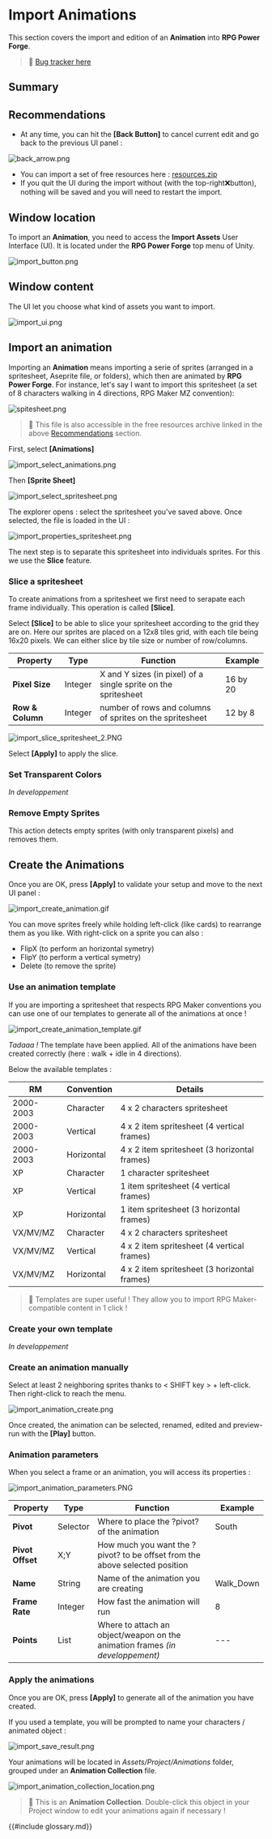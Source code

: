 # Import Animations

This section covers the import and edition of an **Animation** into **RPG Power Forge**.

> 🐞 [Bug tracker here](https://trello.com/b/PIzgsYov/rpg-power-forge-road-map)

## Summary

## Recommendations
- At any time, you can hit the **[Back Button]** to cancel current edit and go back to the previous UI panel :

![back_arrow.png](./../media/import/back_arrow.png)
- You can import a set of free resources here : [resources.zip](./../media/zip/resources.zip)
- If you quit the UI during the import without (with the top-right❌button), nothing will be saved and you will need to restart the import.

## Window location

To import an **Animation**, you need to access the **Import Assets** User Interface (UI). It is located under the **RPG Power Forge** top menu of Unity.

![import_button.png](./../media/import/import_button.png)

## Window content

The UI let you choose what kind of assets you want to import.

![import_ui.png](./../media/import/import_ui.PNG)


## Import an animation

Importing an **Animation** means importing a serie of sprites (arranged in a spritesheet, Aseprite file, or folders), which then are animated by **RPG Power Forge**. For instance, let's say I want to import this spritesheet (a set of 8 characters walking in 4 directions, RPG Maker MZ convention):

![spitesheet.png](./../media/import/spritesheet.png)
> 🐲 This file is also accessible in the free resources archive linked in the above [Recommendations](#recommendations) section.

First, select **[Animations]**

![import_select_animations.png](./../media/import/import_select_animations.PNG)

Then **[Sprite Sheet]**

![import_select_spritesheet.png](./../media/import/import_select_spritesheet.PNG)

The explorer opens : select the spritesheet you've saved above. Once selected, the file is loaded in the UI :

![import_properties_spritesheet.png](./../media/import/import_properties_spritesheet.PNG)

The next step is to separate this spritesheet into individuals sprites. For this we use the **Slice** feature.


### Slice a spritesheet

To create animations from a spritesheet we first need to serapate each frame individually. This operation is called **[Slice]**.

Select **[Slice]** to be able to slice your spritesheet according to the grid they are on. Here our sprites are placed on a 12x8 tiles grid, with each tile being 16x20 pixels. We can either slice by tile size or number of row/columns.

Property|Type|Function|Example
--------|--------|--------|--------
**Pixel Size**|Integer|X and Y sizes (in pixel) of a single sprite on the spritesheet|16 by 20
**Row & Column** |Integer|number of rows and columns of sprites on the spritesheet|12 by 8

![import_slice_spritesheet_2.PNG](./../media/import/import_slice_spritesheet_2.PNG)

Select **[Apply]** to apply the slice.

### Set Transparent Colors

*In developpement*

### Remove Empty Sprites

This action detects empty sprites (with only transparent pixels) and removes them.

## Create the Animations

Once you are OK, press **[Apply]** to validate your setup and move to the next UI panel :

![import_create_animation.gif](./../media/import/import_create_animation.gif)

You can move sprites freely while holding left-click (like cards) to rearrange them as you like. With right-click on a sprite you can also :
* FlipX (to perform an horizontal symetry)
* FlipY (to perform a vertical symetry)
* Delete (to remove the sprite)

### Use an animation template

If you are importing a spritesheet that respects RPG Maker conventions you can use one of our templates to generate all of the animations at once !

![import_create_animation_template.gif](./../media/import/import_create_animation_template.gif)


*Tadaaa !* The template have been applied. All of the animations have been created correctly (here : walk + idle in 4 directions).

Below the available templates :

RM|Convention|Details
--------|--------|--------
2000-2003|Character| 4 x 2 characters spritesheet
2000-2003|Vertical| 4 x 2 item spritesheet (4 vertical frames)
2000-2003|Horizontal| 4 x 2 item spritesheet (3 horizontal frames)
XP|Character| 1 character spritesheet
XP|Vertical| 1 item spritesheet (4 vertical frames)
XP|Horizontal| 1 item spritesheet (3 horizontal frames)
VX/MV/MZ|Character| 4 x 2 characters spritesheet
VX/MV/MZ|Vertical| 4 x 2 item spritesheet (4 vertical frames)
VX/MV/MZ|Horizontal| 4 x 2 item spritesheet (3 horizontal frames)

> 🐲 Templates are super useful ! They allow you to import RPG Maker-compatible content in 1 click !


### Create your own template

*In developpement*


### Create an animation manually

Select at least 2 neighboring sprites thanks to < SHIFT key > + left-click. Then right-click to reach the menu.

![import_animation_create.png](./../media/import/import_animation_create.PNG)

Once created, the animation can be selected, renamed, edited and preview-run with the **[Play]** button.


### Animation parameters

When you select a frame or an animation, you will access its properties :

![import_animation_parameters.PNG](./../media/import/import_animation_parameters.PNG)

Property|Type|Function|Example
--------|--------|--------|--------
**Pivot**|Selector|Where to place the ?pivot? of the animation|South
**Pivot Offset**|X;Y|How much you want the ?pivot? to be offset from the above selected position
**Name**|String|Name of the animation you are creating|Walk_Down
**Frame Rate**|Integer|How fast the animation will run|8
**Points**|List|Where to attach an object/weapon on the animation frames *(in developpement)*|---


### Apply the animations

Once you are OK, press **[Apply]** to generate all of the animation you have created.

If you used a template, you will be prompted to name your characters / animated object :

![import_save_result.png](./../media/import/import_save_result.png)

Your animations will be located in *Assets/Project/Animations* folder, grouped under an **Animation Collection** file.

![import_animation_collection_location.png](./../media/import/import_animation_collection_location.png)

> 🐲 This is an **Animation Collection**. Double-click this object in your Project window to edit your animations again if necessary !


{{#include glossary.md}}